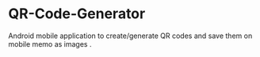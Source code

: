 # QR-Code-Generator
Android mobile application to create/generate QR codes and save them on mobile memo as images . 

